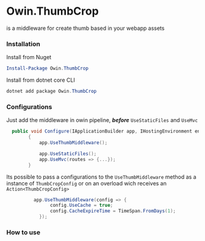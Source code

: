 # Owin.ThumbCrop

is a middleware for create thumb based in your webapp assets

### Installation

Install from Nuget

```powershell
Install-Package Owin.ThumbCrop
```

Install from dotnet core CLI

```powershell
dotnet add package Owin.ThumbCrop 
```
### Configurations

Just add the middleware in owin pipeline, ***before*** `UseStaticFiles` and `UseMvc`

```cs
  public void Configure(IApplicationBuilder app, IHostingEnvironment env)
        {
            app.UseThumbMiddleware();

            app.UseStaticFiles();
            app.UseMvc(routes => {...});
        }
```

Its possible to pass a configurations to the `UseThumbMiddleware` method as a instance of `ThumbCropConfig` or on an overload wich receives an `Action<ThumbCropConfig>`
  
```cs
          app.UseThumbMiddleware(config => {
                config.UseCache = true;
                config.CacheExpireTime = TimeSpan.FromDays(1);
            });
```



### How to use
